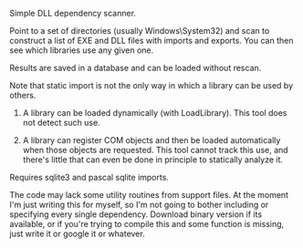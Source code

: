 Simple DLL dependency scanner.

Point to a set of directories (usually Windows\System32) and scan to construct a list of EXE and DLL files with imports and exports. You can then see which libraries use any given one.

Results are saved in a database and can be loaded without rescan.

Note that static import is not the only way in which a library can be used by others.

1. A library can be loaded dynamically (with LoadLibrary). This tool does not detect such use.

2. A library can register COM objects and then be loaded automatically when those objects are requested. This tool cannot track this use, and there's little that can even be done in principle to statically analyze it.

Requires sqlite3 and pascal sqlite imports.

The code may lack some utility routines from support files. At the moment I'm just writing this for myself, so I'm not going to bother including or specifying every single dependency. Download binary version if its available, or if you're trying to compile this and some function is missing, just write it or google it or whatever.
